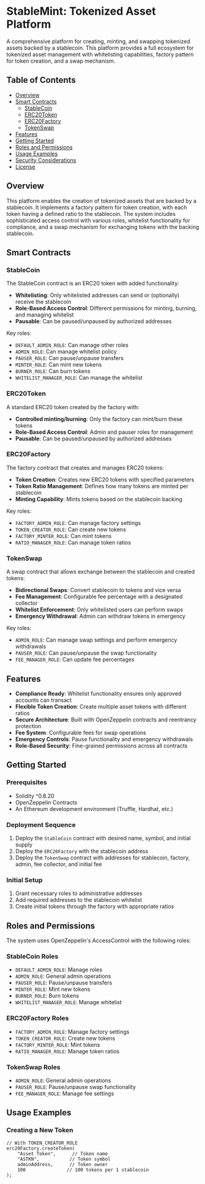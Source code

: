 # StableMint: Tokenized Asset Platform

A comprehensive platform for creating, minting, and swapping tokenized assets backed by a stablecoin. This platform provides a full ecosystem for tokenized asset management with whitelisting capabilities, factory pattern for token creation, and a swap mechanism.

## Table of Contents

- [Overview](#overview)
- [Smart Contracts](#smart-contracts)
  - [StableCoin](#stablecoin)
  - [ERC20Token](#erc20token)
  - [ERC20Factory](#erc20factory)
  - [TokenSwap](#tokenswap)
- [Features](#features)
- [Getting Started](#getting-started)
- [Roles and Permissions](#roles-and-permissions)
- [Usage Examples](#usage-examples)
- [Security Considerations](#security-considerations)
- [License](#license)

## Overview

This platform enables the creation of tokenized assets that are backed by a stablecoin. It implements a factory pattern for token creation, with each token having a defined ratio to the stablecoin. The system includes sophisticated access control with various roles, whitelist functionality for compliance, and a swap mechanism for exchanging tokens with the backing stablecoin.

## Smart Contracts

### StableCoin

The StableCoin contract is an ERC20 token with added functionality:

- **Whitelisting**: Only whitelisted addresses can send or (optionally) receive the stablecoin
- **Role-Based Access Control**: Different permissions for minting, burning, and managing whitelist
- **Pausable**: Can be paused/unpaused by authorized addresses

Key roles:
- `DEFAULT_ADMIN_ROLE`: Can manage other roles
- `ADMIN_ROLE`: Can manage whitelist policy
- `PAUSER_ROLE`: Can pause/unpause transfers
- `MINTER_ROLE`: Can mint new tokens
- `BURNER_ROLE`: Can burn tokens
- `WHITELIST_MANAGER_ROLE`: Can manage the whitelist

### ERC20Token

A standard ERC20 token created by the factory with:

- **Controlled minting/burning**: Only the factory can mint/burn these tokens
- **Role-Based Access Control**: Admin and pauser roles for management
- **Pausable**: Can be paused/unpaused by authorized addresses

### ERC20Factory

The factory contract that creates and manages ERC20 tokens:

- **Token Creation**: Creates new ERC20 tokens with specified parameters
- **Token Ratio Management**: Defines how many tokens are minted per stablecoin
- **Minting Capability**: Mints tokens based on the stablecoin backing

Key roles:
- `FACTORY_ADMIN_ROLE`: Can manage factory settings
- `TOKEN_CREATOR_ROLE`: Can create new tokens
- `FACTORY_MINTER_ROLE`: Can mint tokens
- `RATIO_MANAGER_ROLE`: Can manage token ratios

### TokenSwap

A swap contract that allows exchange between the stablecoin and created tokens:

- **Bidirectional Swaps**: Convert stablecoin to tokens and vice versa
- **Fee Management**: Configurable fee percentage with a designated collector
- **Whitelist Enforcement**: Only whitelisted users can perform swaps
- **Emergency Withdrawal**: Admin can withdraw tokens in emergency

Key roles:
- `ADMIN_ROLE`: Can manage swap settings and perform emergency withdrawals
- `PAUSER_ROLE`: Can pause/unpause the swap functionality
- `FEE_MANAGER_ROLE`: Can update fee percentages

## Features

- **Compliance Ready**: Whitelist functionality ensures only approved accounts can transact
- **Flexible Token Creation**: Create multiple asset tokens with different ratios
- **Secure Architecture**: Built with OpenZeppelin contracts and reentrancy protection
- **Fee System**: Configurable fees for swap operations
- **Emergency Controls**: Pause functionality and emergency withdrawals
- **Role-Based Security**: Fine-grained permissions across all contracts

## Getting Started

### Prerequisites

- Solidity ^0.8.20
- OpenZeppelin Contracts
- An Ethereum development environment (Truffle, Hardhat, etc.)

### Deployment Sequence

1. Deploy the `StableCoin` contract with desired name, symbol, and initial supply
2. Deploy the `ERC20Factory` with the stablecoin address
3. Deploy the `TokenSwap` contract with addresses for stablecoin, factory, admin, fee collector, and initial fee

### Initial Setup

1. Grant necessary roles to administrative addresses
2. Add required addresses to the stablecoin whitelist
3. Create initial tokens through the factory with appropriate ratios

## Roles and Permissions

The system uses OpenZeppelin's AccessControl with the following roles:

### StableCoin Roles
- `DEFAULT_ADMIN_ROLE`: Manage roles
- `ADMIN_ROLE`: General admin operations
- `PAUSER_ROLE`: Pause/unpause transfers
- `MINTER_ROLE`: Mint new tokens
- `BURNER_ROLE`: Burn tokens
- `WHITELIST_MANAGER_ROLE`: Manage whitelist

### ERC20Factory Roles
- `FACTORY_ADMIN_ROLE`: Manage factory settings
- `TOKEN_CREATOR_ROLE`: Create new tokens
- `FACTORY_MINTER_ROLE`: Mint tokens
- `RATIO_MANAGER_ROLE`: Manage token ratios

### TokenSwap Roles
- `ADMIN_ROLE`: General admin operations
- `PAUSER_ROLE`: Pause/unpause swap functionality
- `FEE_MANAGER_ROLE`: Manage fee settings

## Usage Examples

### Creating a New Token

```solidity
// With TOKEN_CREATOR_ROLE
erc20Factory.createToken(
    "Asset Token",      // Token name
    "ASTKN",           // Token symbol
    adminAddress,      // Token owner
    100               // 100 tokens per 1 stablecoin
);